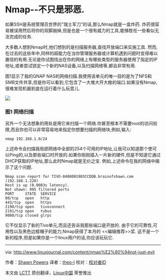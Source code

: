 Nmap--不只是邪恶.
================================================================================
如果SSH是系统管理员世界的"瑞士军刀"的话,那么Nmap就是一盒炸药. 炸药很容易被误用然后将你的双脚崩掉,但是也是一个很有威力的工具,能够胜任一些看似无法完成的任务.

大多数人想到Nmap时,他们想到的是扫描服务器,查找开放端口来实施工具. 然而,在过去的这些年中,同样的超能力在当你管理服务器或计算机遇到问题时变得难以置信的有用.无论是你试图找出在你的网络上有哪些类型的服务器使用了指定的IP地址,或者尝试锁定一个新的NAS设备,以及扫描网络等,都会非常有用.

图1显示了我的QNAP NAS的网络扫描.我使用该单元的唯一目的是为了NFS和SMB文件共享,但是你可以看到,它包含了一大堆大开大敞的端口.如果没有Nmap,很难发现机器到底在运行着什么玩意儿.

![](http://www.linuxjournal.com/files/linuxjournal.com/ufiles/imagecache/large-550px-centered/u1002061/11825nmapf1.jpg)

### 图1 网络扫描 ###

另外一个无法想象的用处是用它来扫描一个网络.你甚至根本不需要root的访问权限,而且你也可以非常容易地来指定你想要扫描的网络块,例如,输入:

    nmap 192.168.1.0/24

上述命令会扫描我局部网络中全部的254个可用的IP地址,让我可以知道那个使可以Ping的,以及那些端口时开放的.如果你刚刚插入一片新的硬件,但是不知道它通过DHCP获取的IP地址,那么此时Nmap就是无价之宝. 例如,上述命令在我的网络中揭示了这个问题.

    Nmap scan report for TIVO-8480001903CCDDB.brainofshawn.com (192.168.1.220)
    Host is up (0.0083s latency).
    Not shown: 995 filtered ports
    PORT     STATE  SERVICE
    80/tcp   open   http
    443/tcp  open   https
    2190/tcp open   tivoconnect
    2191/tcp open   tvbus
    9080/tcp closed glrpc

它不仅显示了新的Tivo单元,而且还告诉我那些端口是开放的. 由于它的可靠性,可用性以及黑色边框帽子的能力,Nmap获得了本月的 <<编辑推荐>>奖. 这不是一个新的程序,但是如果你是一个linux用户的话,你应该玩玩它.

--------------------------------------------------------------------------------

via: http://www.linuxjournal.com/content/nmap%E2%80%94not-just-evil

作者：[Shawn Powers][a]
译者：[theo-l](https://github.com/theo-l)
校对：[校对者ID](https://github.com/校对者ID)

本文由 [LCTT](https://github.com/LCTT/TranslateProject) 原创翻译，[Linux中国](http://linux.cn/) 荣誉推出

[a]:http://www.linuxjournal.com/users/shawn-powers
